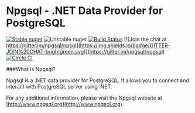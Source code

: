 Npgsql - .NET Data Provider for PostgreSQL
=============

[![Stable nuget](https://img.shields.io/nuget/v/Npgsql.svg?label=stable%20nuget)](https://www.nuget.org/packages/Npgsql/)
![Unstable nuget](https://img.shields.io/myget/npgsql-unstable/v/npgsql.svg?label=unstable%20nuget)
[![Build Status](https://img.shields.io/teamcity/http/build.npgsql.org/s/npgsql_CompileReleaseAndPush.svg?label=TeamCity)](http://build.npgsql.org/viewType.html?buildTypeId=npgsql_CompileReleaseAndPush&guest=1) [![Join the chat at https://gitter.im/npgsql/npsgl](https://img.shields.io/badge/GITTER-JOIN%20CHAT-brightgreen.svg)](https://gitter.im/npgsql/npgsql)
[![Circle CI](https://circleci.com/gh/npgsql/npgsql.svg?style=svg)](https://circleci.com/gh/npgsql/npgsql)

###What Is Npgsql?

Npgsql is a .NET data provider for PostgreSQL. It allows you to connect and interact with PostgreSQL server using .NET.

For any additional information, please visit the Npgsql website at [http://www.npgsql.org](http://www.npgsql.org).
